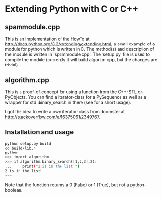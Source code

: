 Extending Python with C or C++
==============================

spammodule.cpp
--------------

This is an implementation of the HowTo at http://docs.python.org/3.3/extending/extending.html,
a small example of a module for python which is written in C.
The method(s) and description of the module is written in 'spammodule.cpp'.
The 'setup.py' file is used to compile the module (currently it will build algoritm.cpp, but the changes are trivial).

algorithm.cpp
-------------

This is a proof-of-concept for using a function from the C++-STL on PyObjects. You can find a iterator-class for
a PySequence as well as a wrapper for std::binary_search in there (see for a short usage).

I got the idea to write a own iterator-class from doomster at http://stackoverflow.com/a/16375061/2349767.

Installation and usage
----------------------
```bash
python setup.py build
cd build/lib.*
python
>>> import algorithm
>>> if algorithm.binary_search([1,2,3],2):
...     print("2 is in the list!")
2 is in the list!
>>>
```
Note that the function returns a 0 (False) or 1 (True), but not a python-boolean.
